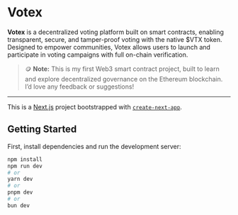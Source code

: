# Votex

**Votex** is a decentralized voting platform built on smart contracts, enabling transparent, secure, and tamper-proof voting with the native $VTX token. Designed to empower communities, Votex allows users to launch and participate in voting campaigns with full on-chain verification.

> 🪙 **Note:** This is my first Web3 smart contract project, built to learn and explore decentralized governance on the Ethereum blockchain. I’d love any feedback or suggestions!

---

This is a [Next.js](https://nextjs.org) project bootstrapped with [`create-next-app`](https://nextjs.org/docs/app/api-reference/cli/create-next-app).

## Getting Started

First, install dependencies and run the development server:

```bash
npm install
npm run dev
# or
yarn dev
# or
pnpm dev
# or
bun dev
```
